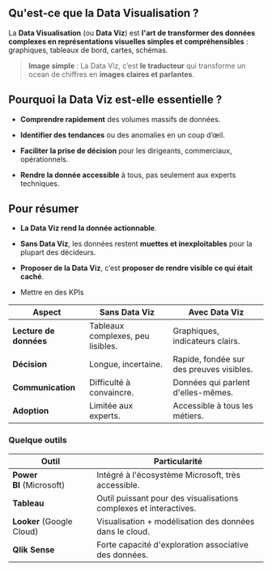 ## Qu'est-ce que la Data Visualisation ?

La **Data Visualisation** (ou **Data Viz**) est **l'art de transformer des données complexes en représentations visuelles simples et compréhensibles** :  
graphiques, tableaux de bord, cartes, schémas.

> **Image simple** : La Data Viz, c’est **le traducteur** qui transforme un ocean de chiffres en **images claires et parlantes**.

## Pourquoi la Data Viz est-elle essentielle ?

- **Comprendre rapidement** des volumes massifs de données.
    
- **Identifier des tendances** ou des anomalies en un coup d’œil.
    
- **Faciliter la prise de décision** pour les dirigeants, commerciaux, opérationnels.
    
- **Rendre la donnée accessible** à tous, pas seulement aux experts techniques.

## Pour résumer 
- **La Data Viz rend la donnée actionnable**.
    
- **Sans Data Viz**, les données restent **muettes et inexploitables** pour la plupart des décideurs.
    
- **Proposer de la Data Viz**, c’est **proposer de rendre visible ce qui était caché**.
- Mettre en des KPIs

|Aspect|Sans Data Viz|Avec Data Viz|
|---|---|---|
|**Lecture de données**|Tableaux complexes, peu lisibles.|Graphiques, indicateurs clairs.|
|**Décision**|Longue, incertaine.|Rapide, fondée sur des preuves visibles.|
|**Communication**|Difficulté à convaincre.|Données qui parlent d'elles-mêmes.|
|**Adoption**|Limitée aux experts.|Accessible à tous les métiers.|
### Quelque outils
| Outil                     | Particularité                                                     |
| ------------------------- | ----------------------------------------------------------------- |
| **Power BI** (Microsoft)  | Intégré à l'écosystème Microsoft, très accessible.                |
| **Tableau**               | Outil puissant pour des visualisations complexes et interactives. |
| **Looker** (Google Cloud) | Visualisation + modélisation des données dans le cloud.           |
| **Qlik Sense**            | Forte capacité d'exploration associative des données.             |
